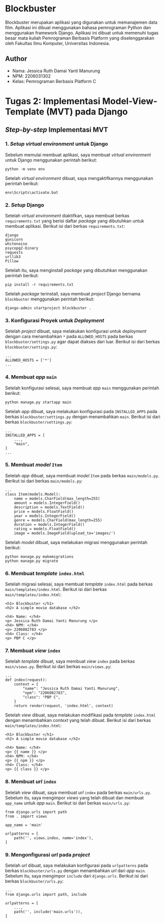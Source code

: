 
# Blockbuster
Blockbuster merupakan aplikasi yang digunakan untuk memanajemen data film. Aplikasi ini dibuat menggunakan bahasa pemrograman Python dan menggunakan framework Django. Aplikasi ini dibuat untuk memenuhi tugas besar mata kuliah Pemrograman Berbasis Platform yang diselenggarakan oleh Fakultas Ilmu Komputer, Universitas Indonesia.

## Author
- Nama: Jessica Ruth Damai Yanti Manurung
- NPM: 2206031302
- Kelas: Pemrograman Berbasis Platform C

# Tugas 2: Implementasi Model-View-Template (MVT) pada Django

## *Step-by-step* Implementasi MVT

### 1. *Setup virtual environment* untuk Django
Sebelum memulai membuat aplikasi, saya membuat *virtual environment* untuk Django menggunakan perintah berikut:
```
python -m venv env
```
Setelah *virtual environment* dibuat, saya mengaktifkannya menggunakan perintah berikut:
```
env\Scripts\activate.bat
```

### 2. *Setup* Django
Setelah *virtual environment* diaktifkan, saya membuat berkas `requirements.txt` yang berisi daftar *package* yang dibutuhkan untuk membuat aplikasi. Berikut isi dari berkas `requirements.txt`:
```
django
gunicorn
whitenoise
psycopg2-binary
requests
urllib3
Pillow
```
Setelah itu, saya menginstall *package* yang dibutuhkan menggunakan perintah berikut:
```
pip install -r requirements.txt
```
Setelah *package* terinstall, saya membuat *project* Django bernama `blockbuster` menggunakan perintah berikut:
```
django-admin startproject blockbuster .
```
### 3. Konfigurasi Proyek untuk *Deployment*
Setelah *project* dibuat, saya melakukan konfigurasi untuk *deployment* dengan cara menambahkan `*` pada `ALLOWED_HOSTS` pada berkas `blockbuster/settings.py` agar dapat diakses dari luar. Berikut isi dari berkas `blockbuster/settings.py`:
```
...
ALLOWED_HOSTS = ['*']
...
```
### 4. Membuat *app* `main`
Setelah konfigurasi selesai, saya membuat *app* `main` menggunakan perintah berikut:
```
python manage.py startapp main
```
Setelah *app* dibuat, saya melakukan konfigurasi pada `INSTALLED_APPS` pada berkas `blockbuster/settings.py` dengan menambahkan `main`. Berikut isi dari berkas `blockbuster/settings.py`:
```
...
INSTALLED_APPS = [
    ...,
    "main",
]
...
```
### 5. Membuat *model* `Item`
Setelah *app* dibuat, saya membuat *model* `Item` pada berkas `main/models.py`. Berikut isi dari berkas `main/models.py`:
```
...
class Item(models.Model):
    name = models.CharField(max_length=255)
    amount = models.IntegerField()
    description = models.TextField()
    price = models.FloatField()
    year = models.IntegerField()
    genre = models.CharField(max_length=255)
    duration = models.IntegerField()
    rating = models.FloatField()
    image = models.ImageField(upload_to='images/')
```
Setelah *model* dibuat, saya melakukan migrasi menggunakan perintah berikut:
```
python manage.py makemigrations
python manage.py migrate
```
### 6. Membuat *template* `index.html`
Setelah migrasi selesai, saya membuat *template* `index.html` pada berkas `main/templates/index.html`. Berikut isi dari berkas `main/templates/index.html`:
```
<h1> Blockbuster </h1>
<h2> A simple movie database </h2>

<h4> Name: </h4>
<p> Jessica Ruth Damai Yanti Manurung </p>
<h4> NPM: </h4>
<p> 2206082783 </p>
<h4> Class: </h4>
<p> PBP C </p>
```
### 7. Membuat *view* `index`
Setelah *template* dibuat, saya membuat *view* `index` pada berkas `main/views.py`. Berikut isi dari berkas `main/views.py`:
```
...
def index(request):
    context = {
        "name": "Jessica Ruth Damai Yanti Manurung",
        "npm": "2206082783",
        "class": "PBP C",
    }
    return render(request, 'index.html', context)
```
Setelah *view* dibuat, saya melakukan modifikasi pada *template* `index.html` dengan menambahkan *context* yang telah dibuat. Berikut isi dari berkas `main/templates/index.html`:
```
<h1> Blockbuster </h1>
<h2> A simple movie database </h2>

<h4> Name: </h4>
<p> {{ name }} </p>
<h4> NPM: </h4>
<p> {{ npm }} </p>
<h4> Class: </h4>
<p> {{ class }} </p>
```
### 8. Membuat *url* `index`
Setelah *view* dibuat, saya membuat *url* `index` pada berkas `main/urls.py`. Sebelum itu, saya mengimpor *views* yang telah dibuat dan membuat `app_name` untuk *app* `main`. Berikut isi dari berkas `main/urls.py`:
```
from django.urls import path
from . import views

app_name = 'main'

urlpatterns = [
    path('', views.index, name='index'),
]
```
### 9. Mengonfigurasi *url* pada *project*
Setelah *url* dibuat, saya melakukan konfigurasi pada `urlpatterns` pada berkas `blockbuster/urls.py` dengan menambahkan *url* dari *app* `main`. Sebelum itu, saya mengimpor `include` dari `django.urls`. Berikut isi dari berkas `blockbuster/urls.py`:
```
...
from django.urls import path, include

urlpatterns = [
    ...,
    path('', include('main.urls')),
]
```
